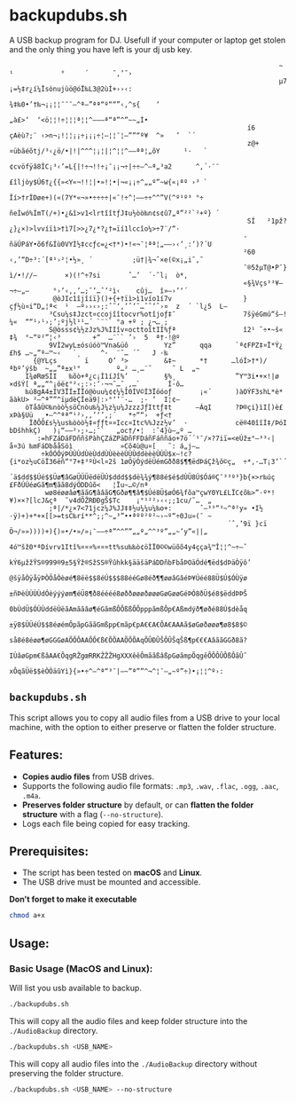 # backupdubs.sh

A USB backup program for DJ.
Usefull if your computer or laptop get stolen and the only thing you have left is your dj usb key.

                                                                        ~     ¹            °     ´      ˜‚’˜›               
                                                                        µ7   ¡=½‡r¿í¼Ïsònujùö@óÏ‰L3@2ùÍ+››­‹:               
                                                                        ¾‡‰0•’†‰¬¡¡¦¦¯¯¯—^ª—”ªª“º““”‹‚^s{    ‘              
                                                                      „à£>‘  ‘<ö¦¦!÷¦¦¦ª¦¦^———ª“ª”^”~~„Ì•                   
                                                                í6   çAèù?;¨ ‹>n¬¡!¦¦¡¡÷¡¡¡÷¦—¦¦¯¦—””“º¥  ^»   ’  `´        
                                                                z@+¤übãéõtj/³‹¿ö/•|!|^^^¦¡¦|¦^¦¦^——ªª¦„õY      ¹·   `       
                                                                ¢cvöfÿâ8ÎC¡³‹’=L{|!÷¬!!÷¡¯¡¡¬÷|÷÷—^—ª„³a2      ^‚´·¨¨       
                                                                £îljòy$Ú6†¿{{»<Y«¬!!¦|•»!¦•|¬«¡¡÷^„„º”~w{«¡ªº­ ›³ `         
                                                                Îí>†rÌDøe+)(«(7Y*«¬»•÷÷÷÷|«¯!÷^¦——÷÷^^”V(^º¹º³ °÷           
                                                                ñeÌwó%ÍmT(/+)•¿&î>v1<lrtîîtƒJ‡u½òò‰n¢s¢û7„ª”²²`²+º} ´       
                                                                SÍ   ²1pž?¿}¿×)>lvvíïì>†ì7[>>¿7¿*?¿†=ïí1lccîo¼>÷7¨/“·       
                                                               ­ñäÚPáY•õ6f&Íù0VYÌ½‡ccƒc=¿<†*)•!«¬¯¦ªª¦„––›‹’¸:’)?´U         
                                                               ²60 ‹‚’“D÷³:´[ª¹›²¦•½»¸ ´          ;ü†|¾¬ˆ×e(©x¡„i˜‚˜        
                                                               ¯®5žµT@•P¯}ì/•!//—       ×)(!^÷7si       ˆ…’  ´·˜l¡  ò*‚     
                                                               «§¾Vçs³³¥—¬÷—„–      °›’­‹‚‚’…;˜’…ˆ’²ì‹    cûj…  î»–›’‘´     
               @òJIc1îjîíï}()+{+†ïì>ì1vío1í7v                  }çƒ½ù¤i“D„¦ª<  ¹  –º››‹›;:ˆ˜‘‚’ˆ’˜…ˆˆ’ˆ›¤  z  ´ `l¿5  L–     
              ³Csu¼s‡Jzct¤ccojîîtocvr%otîjoƒ‡¯                 7šÿéGmú“š—!  ¼«  ““¹›¹­›;’;ºj½l¹¹…´ `¨¨` °a +º ; ¿¬­…¸;      
              S@òsss¢¼½zJz%J%IIîv¤octtoîtII%ƒª                 î2¹ ˜÷•~š«  ‡¾  °~“º²”¦‹³        +“  …¨`` ’›  5  ª†·!@º      
              9VÌ2wyL±ósúóò™Vna&üô         Yz”      qqa      `ª¢FPZ‡¤Ï*Ý¿ £h$ …~„”º–™~‹   `¸     ^·  ¨˜… ´ˆ   J ·‰          
          {@YLçs       ï     O’ ³>         &‡~      *†­      …lóÍ>†*)/ªbº’ýšb  ~„„”ª±x¹°         º…² …¸…¨˜     ˜ L  „~      
        I¾øRœSÍI   ‰õò+ª¿c¡Ì1íJî%’         §%¸               ”Y™3i•+×!|ø ×dšÝ[ ª„„“^¡öë¢°²‹;:›:’·¬¬˜…˜¸‚…`       Í·ô…       
        ‰ú8gA4±ÍV3ÏÍ±ÏÏó@òuu¼¢¢¼½Ì0ÍV©Í3Ïöóoƒ       ¡«´      )àOÝF3shL*è* ãàkU> ²—^ª””^ïµdèÇÎeä9|:›°‘’¨·…  ;· ’  I¦¢—       
        òTåâÙ©‰nòò½söCnòu‰¼J¼z¼u¼JzzzJƒIttƒ‡t      –ÁqI      ?Þ®çi}ìI[)è£ xÞà§Uü  ¸•—^^ªª“­¹­²›‚‚’‘’‚;´   *÷““›  +ƒ<†       
         ÎðÔÒ£s½¼us‰òòò½‡¤ƒƒt¤¤Icc¤Itc%%Jzz½v’  ·            cë®40îîÍ‡/ÞóI bDšhhkÇ)   )¡“––²›;›…;­¯`   „oc†/•¦  :˜4}ù—„º …  
           :=hFZáDáFDññšPàhÇZáZPäDñFFDáñFáññáo+7ö´´¹¯/×?7iï=<eÚž±°–³³‹|å¤3ú ‰mFáDbååSöì            »Cõ4ù@u¤[   ˜: á„j­–…    
            ÷kÓÓÓýÞÙÙÙdÙèÙddÙÙèèèÙÙÙddèèèÙÙÙ$x—!c?{i*oz½uCöÏ36ëñ“°7+‡³ºÙ<l¤2š 1øÖÿÓýdëÜémGðð8$¶¶ëdÞáÇž¾ô©ç„  ÷*‚·…T¡3‘`´    
            ´ä$dd$$Úé$$Üø¶âGøÜÜÜëdëÜÚ$ddd$$dë¾¾ý¶88é$é$dÙÜ8Ú$Óá®Ç¯³³º³}b{×>r‰úç  £FðÚÚéøGã¶m¶ãã8dýÖDDûõ<   ­­¦Ïu~…©/nª      
             wø8éøøâø¶ããG¶ââãG¶Gðø¶¶â¶$Úé8Ü$øÓ6¾fõa™çwY0YL£LÏC¢õ‰>”·º*!¥)××?[lcJ&çª  ˜v4dÕŽRÐÐgŠ$Tc­    ¡°¹²²›‹‹;;1cu/˜…  „ 
              ;ª|/*¿×7<71jcz¼J%JJ‡‡½u¼¼u¼‰o+:       ˆ­–³³“³~^ª²y» •I½ ·ÿ)+)+*+×[[>=tsC‰rí**^;;^~„³”••ªºº²º²­~­›~º“÷0Ju»(¯ ~ 
                                                           ´ˆ‚’9ï }cï  Ö¬/»»))))+){)»•/•»/»¡¯——÷ª”^^””„„º„^^³º”„„~’y”«||„   
                                                               4ó™šž0*ªDívrv1Itî%¤¤¤%¤¤¤tt%su‰‰ò¢öÌÏ0©©wüõõ4y4çça¾™Î¦¦^~÷—ˆ 
                                                               kÝ6µžžŸS®999®9±5§Ÿž®SžSS®Ÿûhkk§ääšäPáDDñbFbåÞOäÓdé¶ëd$dÞäÒÿô’
                                                               @šÿåÒÿåÿÞÒÖåÒèøé¶8ëë$$8éÚ$$$88ééGø8éð¶¶øøâGâéÞ¥Úéé88Ü$Ú$ÓÙÿø 
                                                               ±ñÞèÙÙÙÙdÓèýýýøm¶éÜ8¶ð8éééé8øððøøøðøøøGøGøøGéÞÓ8ðÜ$é8$ëddÞÞŠ 
                                                               0bÙdÜ$ÓÙÙddëÙëãAmããâø¶éGãmßÔÔßßÕÕpppãmßÔp€Aßmdýð¶øðé88Ú$dèåq 
                                                               ±ÿ8$ÜÜéÚ$$8éøémÔpãpGããGmßpp€mãp€pA€€A€ÔA€AAAã$øGøðøøø¶ø8$8$© 
                                                               så8é8éøø¶øGGGøAÕÕÔAAÔÔ€ß€ÕÕAAÕÕÕAqÕÛÐÛŠÔÛŠqŠß¶p€€€AâããGGð8ã? 
                                                               IÙâøGpm€ßâAA€ÕqgRŽgœRRKŽŽŽHgXXXêêÔmããßâßpGøãmpÕqgêÕÔÔÛÔßÔãÛˆ 
                                                                xÔqãÜë$$èÒÒäûYì}{»•÷^—^ª“³¯|—~”ª””^¬^¦¯—„~º”÷)•¡¦¦^º›:      
                                                                                                                            
                                                                                                                            
                                                                                                                            
                                                                                                                            
                                                                                                                                                                                                                                                       
## `backupdubs.sh`

This script allows you to copy all audio files from a USB drive to your local machine, with the option to either preserve or flatten the folder structure.

## Features:
- **Copies audio files** from USB drives.
- Supports the following audio file formats: `.mp3`, `.wav`, `.flac`, `.ogg`, `.aac`, `.m4a`.
- **Preserves folder structure** by default, or can **flatten the folder structure** with a flag (`--no-structure`).
- Logs each file being copied for easy tracking.

## Prerequisites:
- The script has been tested on **macOS** and **Linux**.
- The USB drive must be mounted and accessible.

**Don't forget to make it executable**
```bash
chmod a+x
```

## Usage:

### Basic Usage (MacOS and Linux):

Will list you usb available to backup.

```bash
./backupdubs.sh
```

This will copy all the audio files and keep folder structure into the `./AudioBackup` directory.
```bash
./backupdubs.sh <USB_NAME>
```

This will copy all audio files into the `./AudioBackup` directory without preserving the folder structure.
```bash
./backupdubs.sh <USB_NAME> --no-structure
```



